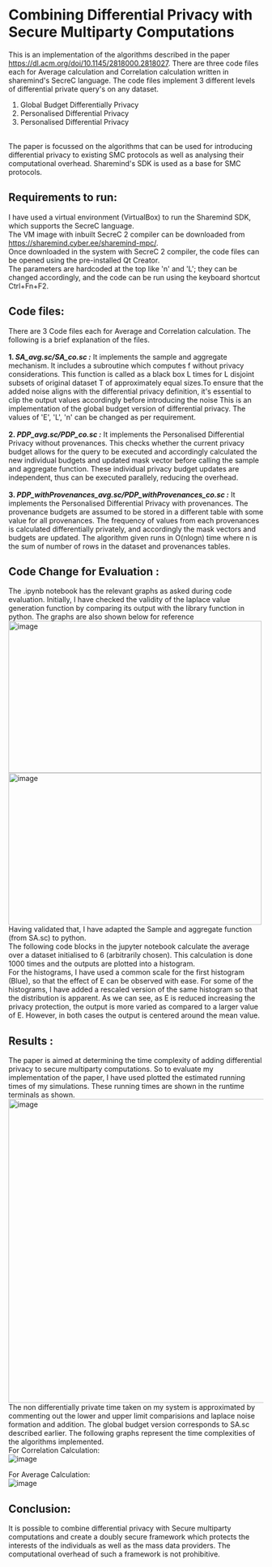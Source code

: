 # Combining Differential Privacy with Secure Multiparty Computations 
This is an implementation of the algorithms described in the paper https://dl.acm.org/doi/10.1145/2818000.2818027.
There are three code files each for Average calculation and Correlation calculation written in sharemind's SecreC language. 
The code files implement 3 different levels of differential private query's on any dataset. 
1. Global Budget Differentially Privacy 
2. Personalised Differential Privacy 
3. Personalised Differential Privacy
</br>
The paper is focussed on the algorithms that can be used for introducing differential privacy to existing SMC protocols as well as analysing their computational overhead. Sharemind's SDK is used as a base for SMC protocols.

<h2>Requirements to run:</h2>
<p>
    I have used a virtual environment (VirtualBox) to run the Sharemind SDK, which supports the SecreC language. <br>
    The VM image with inbuilt SecreC 2 compiler can be downloaded from <a href="https://sharemind.cyber.ee/sharemind-mpc/">https://sharemind.cyber.ee/sharemind-mpc/</a>. <br>
    Once downloaded in the system with SecreC 2 compiler, the code files can be opened using the pre-installed Qt Creator. <br>
    The parameters are hardcoded at the top like 'n' and 'L'; they can be changed accordingly, and the code can be run using the keyboard shortcut Ctrl+Fn+F2.
</p>
<h2>Code files:</h2>
<p>
    There are 3 Code files each for Average and Correlation calculation. The following is a brief explanation of the files. <br><br>
    <b>1. <i>SA_avg.sc/SA_co.sc :</i></b> It implements the sample and aggregate mechanism. It includes a subroutine which computes f without privacy considerations. This function is called as a black box L times for L disjoint subsets of original dataset T of approximately equal sizes.To ensure that the added noise aligns with the differential privacy definition, it's essential to clip the output values accordingly before introducing the noise This is an implementation of the global budget version of differential privacy. The values of 'E', 'L', 'n' can be changed as per requirement. </br> <br>
    <b>2. <i>PDP_avg.sc/PDP_co.sc :</i></b> It implements the Personalised Differential Privacy without provenances. This checks whether the current privacy budget allows for the query to be executed and accordingly calculated the new individual budgets and updated mask vector before calling the sample and aggregate function. These individual privacy budget updates are independent, thus can be executed parallely, reducing the overhead. <br><br>
    <b>3. <i>PDP_withProvenances_avg.sc/PDP_withProvenances_co.sc :</i></b> It implements the Personalised Differential Privacy with provenances. The provenance budgets are assumed to be stored in a different table with some value for all provenances. The frequency of values from each provenances is calculated differentially privately, and accordingly the mask vectors and budgets are updated. The algorithm given runs in O(nlogn) time where n is the sum of number of rows in the dataset and provenances tables. </br>
</p>

## Code Change for Evaluation : 
The .ipynb notebook has the relevant graphs as asked during code evaluation. 
Initially, I have checked the validity of the laplace value generation function by comparing its output with the library function in python. The graphs are also shown below for reference
<br>
<img src="https://github.com/manuka03/DiffPrivacywithSMC/assets/99576067/c913b0aa-1310-4342-97b8-4121c6bbbd7b" alt="image" width="500" height="300">
<img src="https://github.com/manuka03/DiffPrivacywithSMC/assets/99576067/340f991f-e210-4e56-a55a-63b72a9f9202" alt="image" width="500" height="300">
<br>
Having validated that, I have adapted the Sample and aggregate function (from SA.sc) to python.<br>
The following code blocks in the jupyter notebook calculate the average over a dataset initialised to 6 (arbitrarily chosen). This calculation is done 1000 times and the outputs are plotted into a histogram. <br>
For the histograms, I have used a common scale for the first histogram (Blue), so that the effect of E can be observed with ease. For some of the histograms, I have added a rescaled version of the same histogram so that the distribution is apparent.
As we can see, as E is reduced increasing the privacy protection, the output is more varied as compared to a larger value of E. However, in both cases the output is centered around the mean value. 
## Results :
The paper is aimed at determining the time complexity of adding differential privacy to secure multiparty computations. So to evaluate my implementation of the paper, I have used plotted the estimated running times of my simulations. These running times are shown in the runtime terminals as shown. 
</br>
<img src="https://github.com/manuka03/DiffPrivacywithSMC/assets/99576067/ce66ac04-228c-45cf-86c2-46813ef66223" alt="image" width="700" height="600">
The non differentially private time taken on my system is approximated by commenting out the lower and upper limit comparisions and laplace noise formation and addition. The global budget version corresponds to SA.sc described earlier. 
The following graphs represent the time complexities of the algorithms implemented. <br> 
For Correlation Calculation: <br>
![image](https://github.com/manuka03/DiffPrivacywithSMC/assets/99576067/9826958d-0014-461d-936c-ddcfa26c5ab0)

For Average Calculation: <br>
![image](https://github.com/manuka03/DiffPrivacywithSMC/assets/99576067/0e60b742-c684-4f68-b099-b7b88b9a1d46)
<br>
## Conclusion:
It is possible to combine differential privacy with Secure multiparty computations and create a doubly secure framework which protects the interests of the individuals as well as the mass data providers. The computational overhead of such a framework is not prohibitive. 
